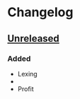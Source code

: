 # Changelog

## [Unreleased]

### Added

- Lexing
-
- Profit

[Unreleased]: https://github.com/eighty4/ey/commits/main
